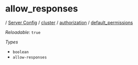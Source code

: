# allow_responses

/ [Server Config](/ref/config/index.md) / [cluster](/ref/config/cluster/index.md) / [authorization](/ref/config/cluster/authorization/index.md) / [default_permissions](/ref/config/cluster/authorization/default_permissions/index.md) 

*Reloadable*: `true`

*Types*

- `boolean`
- `allow-responses`


